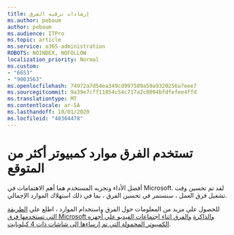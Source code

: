 ```yaml
---
title: إرشادات ترقيه الفرق
ms.author: pebaum
author: pebaum
ms.audience: ITPro
ms.topic: article
ms.service: o365-administration
ROBOTS: NOINDEX, NOFOLLOW
localization_priority: Normal
ms.custom:
- "6653"
- "9003563"
ms.openlocfilehash: 74972a7d54ea349cd997509a59a9320256a7eee7
ms.sourcegitcommit: 9a39e7cff11854c54c717a2c0094bfdfefee4ffd
ms.translationtype: MT
ms.contentlocale: ar-SA
ms.lasthandoff: 10/01/2020
ms.locfileid: "48364478"
---
```

# <a name="teams-is-using-more-computer-resources-than-expected"></a>تستخدم الفرق موارد كمبيوتر أكثر من المتوقع

أفضل الأداء وتجربه المستخدم هما أهم الاهتمامات في Microsoft. لقد تم تحسين وقت تشغيل فرق العمل ، سنستمر في تحسين الفرق ، بما في ذلك استهلاك الموارد الإجمالي.  

للحصول علي مزيد من المعلومات حول الفرق واستخدام الموارد ، اطلع علي [الطريقة التي تستخدمها فرق Microsoft والذاكرة](https://docs.microsoft.com/microsoftteams/teams-memory-usage-perf)  [والفرق اثناء اجتماعات الفيديو علي أجهزه الكمبيوتر المحمولة التي تم إرساءها إلى شاشات ذات 4 كيلوبايت](https://docs.microsoft.com/MicrosoftTeams/troubleshoot/known-issues/teams-slow-video-meetings-laptops-4k).
